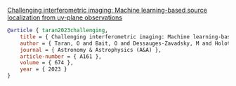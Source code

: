[Challenging interferometric imaging: Machine learning-based
source localization from uv-plane observations](https://www.aanda.org/articles/aa/abs/2023/06/aa45778-22/aa45778-22.html)

```bibtex
@article { taran2023challenging,
    title = { Challenging interferometric imaging: Machine learning-based source localization from uv-plane observations },
    author = { Taran, O and Bait, O and Dessauges-Zavadsky, M and Holotyak, T and Schaerer, D and Voloshynovskiy, S },
    journal = { Astronomy & Astrophysics (A&A) },
    article-number = { A161 },
    volume = { 674 },
    year = { 2023 }
}
